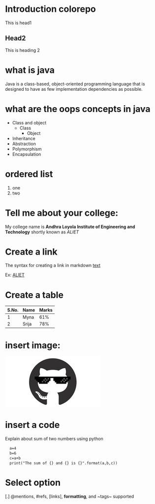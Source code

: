 # Introduction colorepo
This is head1

## Head2
This is heading 2

# what is java
Java is a class-based, object-oriented programming language that is designed to have as few implementation dependencies as possible.

# what are the oops concepts in java
* Class and object
  * Class
    * Object
* Inheritance
* Abstraction
* Polymorphism
* Encapsulation

# ordered list
1. one
2. two

# Tell me about your college:
My college name is **Andhra Loyola Institute of Engineering and Technology** shortly known as *ALIET*

# Create a link
The syntax for creating a link in markdown [text](url)

Ex: [ALIET](https://www.aliet.ac.in/)

# Create a table
S.No. | Name | Marks
------|------|------
1 | Myna | 61%
2 | Srija | 78%

# insert image:
![alt myimg](images.png)


# insert a code
Explain about sum of two numbers using python

      a=4
      b=6
      c=a+b
      print("The sum of {} and {} is {}".format(a,b,c))

# Select option
 [.] @mentions, #refs, [links], **formatting**, and ~tags~ supported
